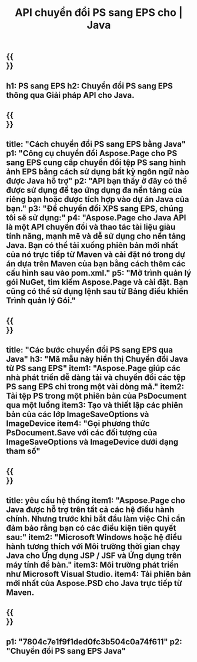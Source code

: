 ﻿---
translation: true
template: /_templates/_conversion-child-java.md
title: API chuyển đổi PS sang EPS cho | Java
url: /java/conversion/ps-to-eps/
description: Mã chuyển đổi Java mẫu cho định dạng PS sang tệp EPS. Sử dụng mã ví dụ này để chuyển đổi PS sang EPS trong bất kỳ ứng dụng dựa trên Web hoặc Máy tính Java nào.
informat: PS
outformat: EPS
otherformats: XPS EPS
---

{{<section banner>}}
---
h1: PS sang EPS
h2: Chuyển đổi PS sang EPS thông qua Giải pháp API cho Java.
---

{{<section overview>}}
---
title: "Cách chuyển đổi PS sang EPS bằng Java"
p1: "Công cụ chuyển đổi Aspose.Page cho PS sang EPS cung cấp chuyển đổi tệp PS sang hình ảnh EPS bằng cách sử dụng bất kỳ ngôn ngữ nào được Java hỗ trợ"
p2: "API bạn thấy ở đây có thể được sử dụng để tạo ứng dụng đa nền tảng của riêng bạn hoặc được tích hợp vào dự án Java của bạn."
p3: "Để chuyển đổi XPS sang EPS, chúng tôi sẽ sử dụng:"
p4: "Aspose.Page cho Java API là một API chuyển đổi và thao tác tài liệu giàu tính năng, mạnh mẽ và dễ sử dụng cho nền tảng Java. Bạn có thể tải xuống phiên bản mới nhất của nó trực tiếp từ Maven và cài đặt nó trong dự án dựa trên Maven của bạn bằng cách thêm các cấu hình sau vào pom.xml."
p5: "Mở trình quản lý gói NuGet, tìm kiếm Aspose.Page và cài đặt. Bạn cũng có thể sử dụng lệnh sau từ Bảng điều khiển Trình quản lý Gói."
---

{{<section feature1>}}
---
title: "Các bước chuyển đổi PS sang EPS qua Java"
h3: "Mã mẫu này hiển thị Chuyển đổi Java từ PS sang EPS"
item1: "Aspose.Page giúp các nhà phát triển dễ dàng tải và chuyển đổi các tệp PS sang EPS chỉ trong một vài dòng mã."
item2: Tải tệp PS trong một phiên bản của PsDocument qua một luồng
item3: Tạo và thiết lập các phiên bản của các lớp ImageSaveOptions và ImageDevice
item4: "Gọi phương thức PsDocument.Save với các đối tượng của ImageSaveOptions và ImageDevice dưới dạng tham số"
---

{{<section feature2>}}
---
title: yêu cầu hệ thống
item1: "Aspose.Page cho Java được hỗ trợ trên tất cả các hệ điều hành chính. Nhưng trước khi bắt đầu làm việc Chỉ cần đảm bảo rằng bạn có các điều kiện tiên quyết sau:"
item2: "Microsoft Windows hoặc hệ điều hành tương thích với Môi trường thời gian chạy Java cho Ứng dụng JSP / JSF và Ứng dụng trên máy tính để bàn."
item3: Môi trường phát triển như Microsoft Visual Studio.
item4: Tải phiên bản mới nhất của Aspose.PSD cho Java trực tiếp từ Maven.
---

{{<section gist>}}
---
p1: "7804c7e1f9f1ded0fc3b504c0a74f611"
p2: "Chuyển đổi PS sang EPS Java"
---
